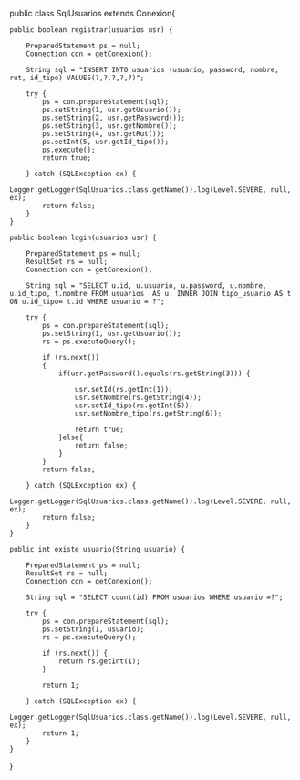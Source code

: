 public class SqlUsuarios extends Conexion{
    
    public boolean registrar(usuarios usr) {

        PreparedStatement ps = null;
        Connection con = getConexion();

        String sql = "INSERT INTO usuarios (usuario, password, nombre, rut, id_tipo) VALUES(?,?,?,?,?)";

        try {
            ps = con.prepareStatement(sql);
            ps.setString(1, usr.getUsuario());
            ps.setString(2, usr.getPassword());
            ps.setString(3, usr.getNombre());
            ps.setString(4, usr.getRut());
            ps.setInt(5, usr.getId_tipo());
            ps.execute();
            return true;

        } catch (SQLException ex) {
            Logger.getLogger(SqlUsuarios.class.getName()).log(Level.SEVERE, null, ex);
            return false;
        }
    }
    
    public boolean login(usuarios usr) {

        PreparedStatement ps = null;
        ResultSet rs = null;
        Connection con = getConexion();

        String sql = "SELECT u.id, u.usuario, u.password, u.nombre, u.id_tipo, t.nombre FROM usuarios  AS u  INNER JOIN tipo_usuario AS t ON u.id_tipo= t.id WHERE usuario = ?";

        try {
            ps = con.prepareStatement(sql);
            ps.setString(1, usr.getUsuario());
            rs = ps.executeQuery();
            
            if (rs.next()) 
            {
                if(usr.getPassword().equals(rs.getString(3))) {
                    
                    usr.setId(rs.getInt(1));
                    usr.setNombre(rs.getString(4));
                    usr.setId_tipo(rs.getInt(5));
                    usr.setNombre_tipo(rs.getString(6));
                    
                    return true;
                }else{
                    return false;
                }
            }
            return false;

        } catch (SQLException ex) {
            Logger.getLogger(SqlUsuarios.class.getName()).log(Level.SEVERE, null, ex);
            return false;
        }
    }
    
    public int existe_usuario(String usuario) {

        PreparedStatement ps = null;
        ResultSet rs = null;
        Connection con = getConexion();

        String sql = "SELECT count(id) FROM usuarios WHERE usuario =?";

        try {
            ps = con.prepareStatement(sql);
            ps.setString(1, usuario);
            rs = ps.executeQuery();
            
            if (rs.next()) {
                return rs.getInt(1);
            }

            return 1;

        } catch (SQLException ex) {
            Logger.getLogger(SqlUsuarios.class.getName()).log(Level.SEVERE, null, ex);
            return 1;
        }
    }
    
}
